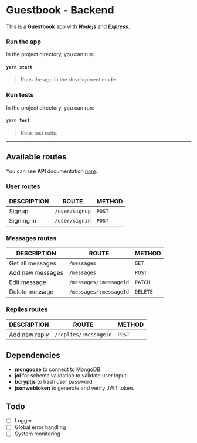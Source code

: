 # Guestbook - Backend

This is a **Guestbook** app with **_Nodejs_** and **_Express_**.

### Run the app

In the project directory, you can run:

#### `yarn start`

> Runs the app in the development mode.

### Run tests

In the project directory, you can run:

#### `yarn test`

> Runs test suits.

---

## Available routes

You can see **API** documentation [_here_](https://documenter.getpostman.com/view/21757226/UzJEULKB).

### User routes

| DESCRIPTION | ROUTE          | METHOD |
| ----------- | -------------- | ------ |
| Signup      | `/user/signup` | `POST` |
| Signing in  | `/user/signin` | `POST` |

### Messages routes

| DESCRIPTION      | ROUTE                  | METHOD   |
| ---------------- | ---------------------- | -------- |
| Get all messages | `/messages`            | `GET`    |
| Add new messages | `/messages`            | `POST`   |
| Edit message     | `/messages/:messageId` | `PATCH`  |
| Delete message   | `/messages/:messageId` | `DELETE` |

### Replies routes

| DESCRIPTION   | ROUTE                 | METHOD |
| ------------- | --------------------- | ------ |
| Add new reply | `/replies/:messageId` | `POST` |

## Dependencies

- **mongoose** to connect to MongoDB.
- **joi** for schema validation to validate user input.
- **bcryptjs** to hash user password.
- **jsonwebtoken** to generate and verify JWT token.

## Todo

- [ ] Logger
- [ ] Global error handling
- [ ] System monitoring
